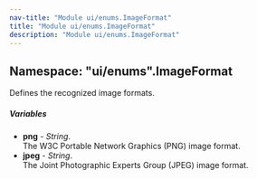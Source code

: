 ```yaml
---
nav-title: "Module ui/enums.ImageFormat"
title: "Module ui/enums.ImageFormat"
description: "Module ui/enums.ImageFormat"
---
```

## Namespace: "ui/enums".ImageFormat
Defines the recognized image formats.

##### Variables
 - **png** - _String_.    
  The W3C Portable Network Graphics (PNG) image format.
 - **jpeg** - _String_.    
  The Joint Photographic Experts Group (JPEG) image format.